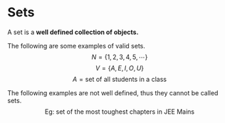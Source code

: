 # **Sets**

A set is a **well defined collection of objects.** 

The following are some examples of valid sets.
$$N=\{1,2,3,4,5,\cdots\}$$
$$V=\{A, E, I, O, U\}$$
$$A=\text{set of all students in a class}$$

The following examples are not well defined, thus they cannot be called sets.
$$\text{Eg: set of the most toughest chapters in JEE Mains}$$
